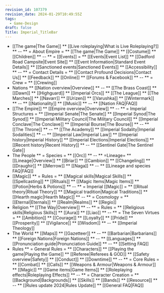 ```yaml
---
revision_id: 107379
revision_date: 2024-01-29T10:49:55Z
tags:
  - Game-Design
draft: false
Title: Imperial_TitleBar
---
```

* [[The game|The Game]]
** [[Live roleplaying|What is Live Roleplaying?]]
** --
** = About Empire =
** [[The game|The Game]]
** [[Costume]]
** [[Children]]
** --
** = [[Events]] =
** [[Events|Event List]]
** [[Dadford Road Campsite|Event Site]]
** [[Event Information|Standard Event Details]]
** [[Sanctioned events|Sanctioned Events]]
** [[Accessibility]]
** --
** = Contact Details =
** [[Contact Profound Decisions|Contact Us]]
** [[Feedback]]
** [[Online]]
** [[Forums & Facebook]]
** --
** = Crew =
** [[Crewing]]
* Nations
** [[Nation overview|Overview]]
** --
** [[The Brass Coast]]
** [[Dawn]]
** [[Highguard]]
** [[Imperial Orcs]]
** [[The League]]
** [[The Marches]]
** [[Navarr]]
** [[Urizen]]
** [[Varushka]]
** [[Wintermark]]
** --
** [[Nationality]]
** [[Music]]
** --
** [[Nation FAQ|FAQ]]
* [[The Empire]]
** [[Empire overview|Overview]]
** --
** = Imperial Structures =
** [[Imperial Senate|The Senate]]
** [[Imperial Synod|The Synod]]
** [[Imperial Military Council|The Military Council]]
** [[Imperial Conclave|The Conclave]]
** [[Imperial Bourse|The Bourse]]
** --
** [[The Throne]]
** --
** [[The Academy]]
** [[Imperial Sodality|Imperial Sodalities]]
** --
** [[Imperial Law|Imperial Law]]
** [[Imperial history|Imperial History]]
** [[Imperial Elections|Imperial Elections]]
** [[Recent history|Recent History]]
** --
** [[Sentinel Gate|The Sentinel Gate]]
* The People
** = Species =
** [[Orc]]
** --
** =Lineage=
** [[Lineage|Overview]]
** [[Briar]]
** [[Cambion]]
** [[Changeling]]
** [[Draughir]]
** [[Merrow]]
** [[Naga]]
** --
** [[Lineage and species FAQ|FAQ]]
* [[Magic]]
** = Rules =
** [[Magical skills|Magical Skills]]
** [[Spellcasting]]
** [[Rituals]]
** [[Magic Items|Magic Items]]
** [[Potion|Herbs & Potions]]
** --
** = Imperial [[Magic]] =
** [[Ritual theory|Ritual Theory]]
** [[Magical tradition|Magical Traditions]]
** [[Hearth magic|Hearth Magic]]
** --
** = Cosmology =
** [[Eternal|Eternals]]
** [[Realm|Realms]]
** [[Regio]]
* Religion
** [[The Way|Overview]]
** --
** = Rules =
** [[Religious skills|Religious Skills]]
** [[Aura]]
** [[Liao]]
** --
** = The Seven Virtues =
** [[Ambition]]
** [[Courage]]
** [[Loyalty]]
** [[Pride]]
** [[Prosperity]]
** [[Vigilance]]
** [[Wisdom]]
** --
** [[Imperial Theology]]
* The World
** [[Maps]]
** [[Gazetteer]]
** --
** [[Barbarian|Barbarians]]
** [[Foreign Nations|Foreign Nations]]
** --
** [[Languages]]
** [[Pronunciation guide|Pronunciation Guide]]
** --
** [[Setting FAQ]]
* Rules
** = General Rules =
** [[Characters]]
** [[Playing the game|Playing the Game]]
** [[Referee|Referees & GOD]]
** [[Safety overview|Safety]]
** [[Conduct]]
** [[Downtime]]
** --
** = Core Rules =
** [[Combat]]
** [[Calls]]
** [[Weapons & Armour|Weapons & Armour]]
** [[Magic]]
** [[Game items|Game Items]]
** [[Roleplaying effects|Roleplaying Effects]]
** --
** = Character Creation =
** [[Background|Backgrounds]]
** [[Skills]]
** [[Bands]]
** [[Resource]]
** --
** [[Rules update 2024|Rules Update]]
** [[General FAQ|FAQ]]